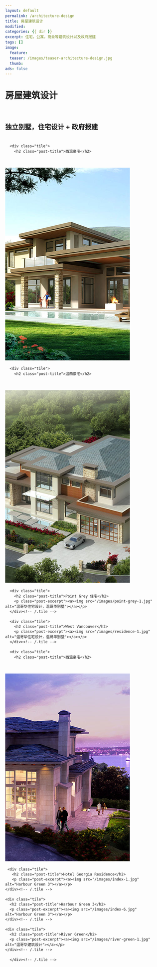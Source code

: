 ```yaml
---
layout: default
permalink: /architecture-design
title: 房屋建筑设计
modified:
categories: {{ dir }}
excerpt: 住宅，公寓，商业等建筑设计以及政府报建
tags: []
image:
  feature:
  teaser: /images/teaser-architecture-design.jpg
  thumb:
ads: false  
---
```


<div class="page-lead" style="background-image:url(/images/wood-texture-1600x800.jpg)">
  <div class="wrap page-lead-content">
    <h1>房屋建筑设计</h1>
    <h2>独立别墅，住宅设计 + 政府报建</h2>
  </div><!-- /.page-lead-content -->
</div><!-- /.page-lead -->

<div id="page-wrapper">
      <!--[if lt IE 9]><div class="upgrade notice-warning"><strong>Your browser is quite old!</strong> Why not <a href="http://whatbrowser.org/">upgrade to a newer one</a> to better enjoy this site?</div><![endif]-->

<div id="main" role="main">
  <div class="wrap">
    <div class="page-title">
    <h1></h1>
    </div>

<div class="archive-wrap">
  <div class="page-content">

      <div class="tile">
        <h2 class="post-title">西温豪宅</h2>
        <p class="post-excerpt"><a><img src="/images/Groveland_02.jpg" alt="西温哥华住宅设计，西温哥华别墅"></a></p>
      </div><!-- /.tile -->

      <div class="tile">
        <h2 class="post-title">温西豪宅</h2>
        <p class="post-excerpt"><a><img src="/images/index-2.jpg" alt="温哥华西区豪华住宅设计，温哥华西区别墅"></a></p>
      </div><!-- /.tile -->

      <div class="tile">
        <h2 class="post-title">Point Grey 住宅</h2>
        <p class="post-excerpt"><a><img src="/images/point-grey-1.jpg" alt="温哥华住宅设计，温哥华别墅"></a></p>
      </div><!-- /.tile -->

      <div class="tile">
        <h2 class="post-title">West Vancouver</h2>
        <p class="post-excerpt"><a><img src="/images/residence-1.jpg" alt="温哥华住宅设计，温哥华别墅"></a></p>
      </div><!-- /.tile -->

      <div class="tile">
        <h2 class="post-title">西温豪宅</h2>
        <p class="post-excerpt"><a><img src="/images/residence-2.jpg" alt="西温哥华住宅设计，西温哥华别墅"></a></p>

     <div class="tile">
       <h2 class="post-title">Hotel Georgia Residence</h2>
       <p class="post-excerpt"><a><img src="/images/index-1.jpg" alt="Harbour Green 3"></a></p>
    </div><!-- /.tile -->

    <div class="tile">
      <h2 class="post-title">Harbour Green 3</h2>
      <p class="post-excerpt"><a><img src="/images/index-6.jpg" alt="Harbour Green 3"></a></p>
    </div><!-- /.tile -->
 
    <div class="tile">
      <h2 class="post-title">River Green</h2>
      <p class="post-excerpt"><a><img src="/images/river-green-1.jpg" alt="温哥华建筑设计"></a></p>
    </div><!-- /.tile -->

      </div><!-- /.tile -->
  </div><!-- /.page-content -->
</div><!-- /.archive-wrap -->
</div><!-- /wrap -->
</div><!-- /main -->
</div> <!-- /page-wrapper -->
